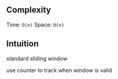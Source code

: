 ## Complexity
Time: `O(n)`
Space: `O(n)`

## Intuition

standard sliding window

use counter to track when window is valid
